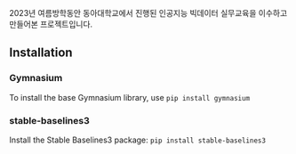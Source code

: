 2023년 여름방학동안 동아대학교에서 진행된 인공지능 빅데이터 실무교육을 이수하고 만들어본 프로젝트입니다.

## Installation
### Gymnasium
To install the base Gymnasium library, use ```pip install gymnasium```
### stable-baselines3
Install the Stable Baselines3 package:
```pip install stable-baselines3```
